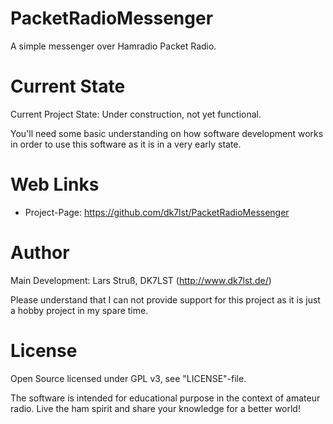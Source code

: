 # PacketRadioMessenger
A simple messenger over Hamradio Packet Radio.

# Current State
Current Project State: Under construction, not yet functional.

You'll need some basic understanding on how software development works in order to use this software as it is in a very early state.

# Web Links
- Project-Page: https://github.com/dk7lst/PacketRadioMessenger

# Author
Main Development: Lars Struß, DK7LST (http://www.dk7lst.de/)

Please understand that I can not provide support for this project as it is just a hobby project in my spare time.

# License
Open Source licensed under GPL v3, see "LICENSE"-file.

The software is intended for educational purpose in the context of amateur radio.
Live the ham spirit and share your knowledge for a better world!

